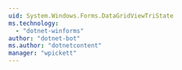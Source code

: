 ```yaml
---
uid: System.Windows.Forms.DataGridViewTriState
ms.technology: 
  - "dotnet-winforms"
author: "dotnet-bot"
ms.author: "dotnetcontent"
manager: "wpickett"
---
```

